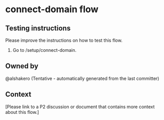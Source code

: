 # connect-domain flow

## Testing instructions

Please improve the instructions on how to test this flow.

1. Go to /setup/connect-domain.

## Owned by

@alshakero (Tentative - automatically generated from the last committer)

## Context

[Please link to a P2 discussion or document that contains more context about this flow.]
